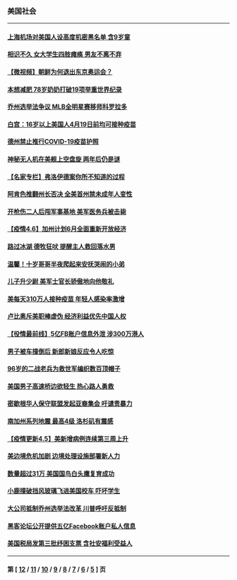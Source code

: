 ### 美国社会
---
#### [上海机场对美国人设高度机密黑名单 含9岁童](../../pages/ncid1078160/n12864897.md) 
#### [相识不久 女大学生四肢瘫痪 男友不离不弃](../../pages/ncid1078160/n12864238.md) 
#### [【微视频】朝鲜为何退出东京奥运会？](../../pages/ncid1078160/n12864017.md) 
#### [本想减肥 78岁奶奶打破19项举重世界纪录](../../pages/ncid1078160/n12863333.md) 
#### [乔州选举法争议 MLB全明星赛移师科罗拉多](../../pages/ncid1078160/n12862751.md) 
#### [白宫：16岁以上美国人4月19日前均可接种疫苗](../../pages/ncid1078160/n12862599.md) 
#### [德州禁止推行COVID-19疫苗护照](../../pages/ncid1078160/n12862440.md) 
#### [神秘无人机在美舰上空盘旋 两年后仍是谜](../../pages/ncid1078160/n12862253.md) 
#### [【名家专栏】弗洛伊德案你所不知道的过程](../../pages/ncid1078160/n12861593.md) 
#### [阿肯色推翻州长否决 全美首州禁未成年人变性](../../pages/ncid1078160/n12862447.md) 
#### [开枪伤二人后闯军事基地 美军医务兵被击毙](../../pages/ncid1078160/n12861974.md) 
#### [【疫情4.6】加州计划6月全面重新开放经济](../../pages/ncid1078160/n12861038.md) 
#### [路过冰湖 德牧狂吠 提醒主人救回落水男](../../pages/ncid1078160/n12860478.md) 
#### [温馨！十岁哥哥半夜爬起来安抚哭闹的小弟](../../pages/ncid1078160/n12860430.md) 
#### [儿子升少尉 美军士官长骄傲地向他敬礼](../../pages/ncid1078160/n12860600.md) 
#### [美每天310万人接种疫苗 年轻人感染率激增](../../pages/ncid1078160/n12860098.md) 
#### [卢比奥斥美职棒虚伪 经济利益优先中国人权](../../pages/ncid1078160/n12860186.md) 
#### [【役情最前线】5亿FB账户信息外泄 涉300万港人](../../pages/ncid1078160/n12859536.md) 
#### [男子被车撞倒后 新郎新娘反应令人吃惊](../../pages/ncid1078160/n12859388.md) 
#### [96岁的二战老兵为救世军编织数百顶帽子](../../pages/ncid1078160/n12859439.md) 
#### [美国男子高速桥边欲轻生 热心路人勇救](../../pages/ncid1078160/n12859399.md) 
#### [密歇根华人保守联盟发起亚裔集会 吁谴责暴力](../../pages/ncid1078160/n12859427.md) 
#### [南加州系列地震 最高4级 洛杉矶有震感](../../pages/ncid1078160/n12859594.md) 
#### [【疫情更新4.5】美新增病例连续第三周上升](../../pages/ncid1078160/n12858892.md) 
#### [美边境危机加剧 边境处理设施部署新人力](../../pages/ncid1078160/n12858541.md) 
#### [数量超过31万 美国国鸟白头鹰复育成功](../../pages/ncid1078160/n12856977.md) 
#### [小鹿撞破挡风玻璃飞进美国校车 吓坏学生](../../pages/ncid1078160/n12857230.md) 
#### [大公司抵制乔州选举法改革 川普呼吁反抵制](../../pages/ncid1078160/n12856948.md) 
#### [黑客论坛公开提供五亿Facebook账户私人信息](../../pages/ncid1078160/n12856882.md) 
#### [美国税局发第三批纾困支票 含社安福利受益人](../../pages/ncid1078160/n12856756.md) 

---
#### 第 [ [12](./12.md) / [11](./11.md) / [10](./10.md) / [9](./9.md) / [8](./8.md) / [7](./7.md) / [6](./6.md) / [5](./5.md) ] 页
